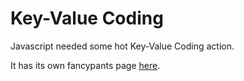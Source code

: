 # Key-Value Coding #

Javascript needed some hot Key-Value Coding action.

It has its own fancypants page [here](http://quile.github.com/keyvaluecoding-js/).

